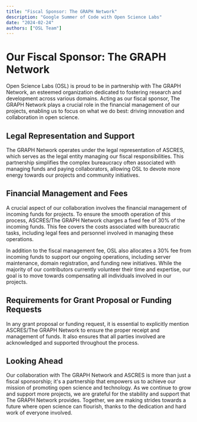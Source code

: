 ```yaml
---
title: "Fiscal Sponsor: The GRAPH Network"
description: "Google Summer of Code with Open Science Labs"
date: "2024-02-24"
authors: ["OSL Team"]
---
```


# Our Fiscal Sponsor: The GRAPH Network

Open Science Labs (OSL) is proud to be in partnership with The GRAPH Network, an
esteemed organization dedicated to fostering research and development across
various domains. Acting as our fiscal sponsor, The GRAPH Network plays a crucial
role in the financial management of our projects, enabling us to focus on what
we do best: driving innovation and collaboration in open science.

## Legal Representation and Support

The GRAPH Network operates under the legal representation of ASCRES, which
serves as the legal entity managing our fiscal responsibilities. This
partnership simplifies the complex bureaucracy often associated with managing
funds and paying collaborators, allowing OSL to devote more energy towards our
projects and community initiatives.

## Financial Management and Fees

A crucial aspect of our collaboration involves the financial management of
incoming funds for projects. To ensure the smooth operation of this process,
ASCRES/The GRAPH Network charges a fixed fee of 30% of the incoming funds. This
fee covers the costs associated with bureaucratic tasks, including legal fees
and personnel involved in managing these operations.

In addition to the fiscal management fee, OSL also allocates a 30% fee from
incoming funds to support our ongoing operations, including server maintenance,
domain registration, and funding new initiatives. While the majority of our
contributors currently volunteer their time and expertise, our goal is to move
towards compensating all individuals involved in our projects.

## Requirements for Grant Proposal or Funding Requests

In any grant proposal or funding request, it is essential to explicitly mention
ASCRES/The GRAPH Network to ensure the proper receipt and management of funds.
It also ensures that all parties involved are acknowledged and supported
throughout the process.

## Looking Ahead

Our collaboration with The GRAPH Network and ASCRES is more than just a fiscal
sponsorship; it's a partnership that empowers us to achieve our mission of
promoting open science and technology. As we continue to grow and support more
projects, we are grateful for the stability and support that The GRAPH Network
provides. Together, we are making strides towards a future where open science
can flourish, thanks to the dedication and hard work of everyone involved.
